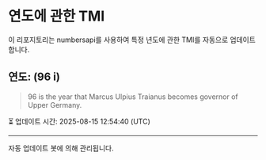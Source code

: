 
# 연도에 관한 TMI

이 리포지토리는 numbersapi를 사용하여 특정 년도에 관한 TMI를 자동으로 업데이트합니다.

## 연도: (96 i)
> 96 is the year that Marcus Ulpius Traianus becomes governor of Upper Germany.

⏳ 업데이트 시간: 2025-08-15 12:54:40 (UTC)

---
자동 업데이트 봇에 의해 관리됩니다.
